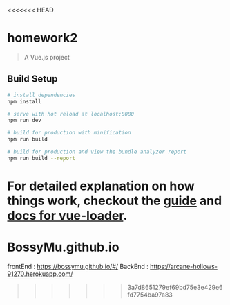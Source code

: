 <<<<<<< HEAD
# homework2

> A Vue.js project

## Build Setup

``` bash
# install dependencies
npm install

# serve with hot reload at localhost:8080
npm run dev

# build for production with minification
npm run build

# build for production and view the bundle analyzer report
npm run build --report
```

For detailed explanation on how things work, checkout the [guide](http://vuejs-templates.github.io/webpack/) and [docs for vue-loader](http://vuejs.github.io/vue-loader).
=======
# BossyMu.github.io


frontEnd : https://bossymu.github.io/#/
BackEnd : https://arcane-hollows-91270.herokuapp.com/
>>>>>>> 3a7d8651279ef69bd75e3e429e6fd7754ba97a83
